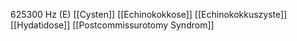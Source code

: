 625300 Hz (E)
[[Cysten]]
[[Echinokokkose]]
[[Echinokokkuszyste]]
[[Hydatidose]]
[[Postcommissurotomy Syndrom]]